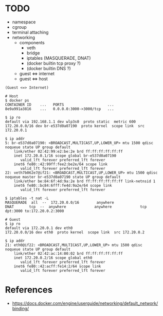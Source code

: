 <!--
{
  "title": "Container",
  "date": "2017-05-19T11:48:35+09:00",
  "category": "",
  "tags": ["network", "linux"],
  "draft": true
}
-->


# TODO

- namespace
- cgroup
- terminal attaching
- networking
  - components
    - veth
    - bridge
    - iptables (MASQUERADE, DNAT)
    - (docker builtin tcp proxy ?)
    - (docker builtin DNS ?)
  - guest <=> internet
  - guest <=> host

```
(Guest <=> Internet)

# Host
$ docker ps
CONTAINER ID    ...   PORTS                    ...
8e9a991a3816    ...   0.0.0.0:3000->3000/tcp   ...

$ ip ro
default via 192.168.1.1 dev wlp3s0  proto static  metric 600
172.20.0.0/16 dev br-e537d0a07190  proto kernel  scope link  src 172.20.0.1

$ ip addr
5: br-e537d0a07190: <BROADCAST,MULTICAST,UP,LOWER_UP> mtu 1500 qdisc noqueue state UP group default
    link/ether 02:42:99:e2:be:2e brd ff:ff:ff:ff:ff:ff
    inet 172.20.0.1/16 scope global br-e537d0a07190
       valid_lft forever preferred_lft forever
    inet6 fe80::42:99ff:fee2:be2e/64 scope link
       valid_lft forever preferred_lft forever
22: veth7b062e7@if21: <BROADCAST,MULTICAST,UP,LOWER_UP> mtu 1500 qdisc noqueue master br-e537d0a07190 state UP group default
    link/ether be:84:6f:4d:9a:2e brd ff:ff:ff:ff:ff:ff link-netnsid 1
    inet6 fe80::bc84:6fff:fe4d:9a2e/64 scope link
       valid_lft forever preferred_lft forever

$ iptables -t nat -L
MASQUERADE  all  --  172.20.0.0/16        anywhere            
DNAT       tcp  --  anywhere             anywhere             tcp dpt:3000 to:172.20.0.2:3000

# Guest
$ ip ro
default via 172.20.0.1 dev eth0
172.20.0.0/16 dev eth0  proto kernel  scope link  src 172.20.0.2

$ ip addr
21: eth0@if22: <BROADCAST,MULTICAST,UP,LOWER_UP> mtu 1500 qdisc noqueue state UP group default
    link/ether 02:42:ac:14:00:02 brd ff:ff:ff:ff:ff:ff
    inet 172.20.0.2/16 scope global eth0
       valid_lft forever preferred_lft forever
    inet6 fe80::42:acff:fe14:2/64 scope link
       valid_lft forever preferred_lft forever
```

# References

- https://docs.docker.com/engine/userguide/networking/default_network/binding/
